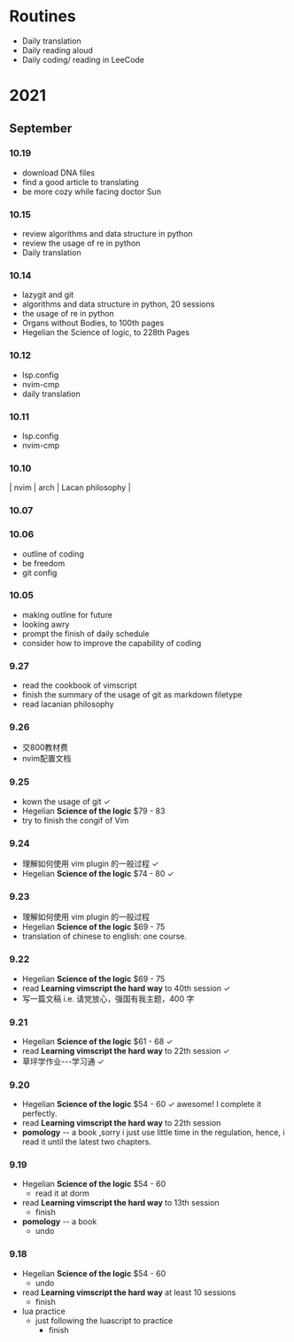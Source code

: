 # Routines
+ Daily translation
+ Daily reading aloud
+ Daily coding/ reading in LeeCode


# 2021
## September
### 10.19
+ download DNA files
+ find a good article to translating
+ be more cozy while facing doctor Sun

### 10.15
+ review algorithms and data structure in python
+ review the usage of re in python
+ Daily translation

### 10.14
+ lazygit and git 
+ algorithms and data structure in python, 20 sessions
+ the usage of re in python
+ Organs without Bodies, to 100th pages
+ Hegelian the Science of logic, to 228th Pages

### 10.12
+ lsp.config
+ nvim-cmp
+ daily translation

### 10.11
+ lsp.config
+ nvim-cmp

### 10.10
| nvim | arch | Lacan philosophy |
### 10.07

### 10.06
+ outline of coding
+ be freedom
+ git config

### 10.05
+ making outline for future
+ looking awry
+ prompt the finish of daily schedule
+ consider how to improve the capability of coding

### 9.27
+ read the cookbook of vimscript
+ finish the summary of the usage of git as markdown filetype
+ read lacanian philosophy

### 9.26
+ 交800教材费
+ nvim配置文档

### 9.25
+ kown the usage of git ✓
+ Hegelian **Science of the logic** $79 - 83
+ try to finish the congif of Vim

### 9.24
+ 理解如何使用 vim plugin 的一般过程 ✓
+ Hegelian **Science of the logic** $74 - 80 ✓

### 9.23
+ 理解如何使用 vim plugin 的一般过程
+ Hegelian **Science of the logic** $69 - 75
+ translation of chinese to english: one course.

### 9.22
+ Hegelian **Science of the logic** $69 - 75
+  read **Learning vimscript the hard way** to 40th session ✓
+  写一篇文稿 i.e. 请党放心，强国有我主题，400 字

### 9.21
+ Hegelian **Science of the logic** $61 - 68 ✓
+  read **Learning vimscript the hard way** to 22th session ✓
+  草坪学作业---学习通 ✓

### 9.20
+ Hegelian **Science of the logic** $54 - 60 ✓ awesome! I complete it perfectly.
+ read **Learning vimscript the hard way** to 22th session 
+ **pomology**  -- a book ,sorry i just use little time in the regulation, hence, i read it until the latest two chapters.


### 9.19
+ Hegelian **Science of the logic** $54 - 60
  + read it at dorm   
+ read **Learning vimscript the hard way** to 13th session
  - finish
+ **pomology**  -- a book
  - undo
  
### 9.18
+ Hegelian **Science of the logic** $54 - 60  
  + undo
+ read **Learning vimscript the hard way** at least 10 sessions
  +  finish
+ lua practice 
  + just following the luascript to practice
    + finish
